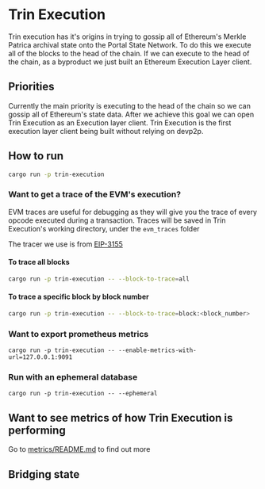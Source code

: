 # Trin Execution

Trin execution has it's origins in trying to gossip all of Ethereum's Merkle Patrica archival state onto the Portal State Network. To do this we execute all of the blocks to the head of the chain. If we can execute to the head of the chain, as a byproduct we just built an Ethereum Execution Layer client.

## Priorities

Currently the main priority is executing to the head of the chain so we can gossip all of Ethereum's state data. After we achieve this goal we can open Trin Execution as an Execution layer client. Trin Execution is the first execution layer client being built without relying on devp2p.


## How to run
```bash
cargo run -p trin-execution
```

### Want to get a trace of the EVM's execution?
EVM traces are useful for debugging as they will give you the trace of every opcode executed during a transaction. Traces will be saved in Trin Execution's working directory, under the `evm_traces` folder

The tracer we use is from [EIP-3155](https://eips.ethereum.org/EIPS/eip-3155)

#### To trace all blocks
```bash
cargo run -p trin-execution -- --block-to-trace=all
```

#### To trace a specific block by block number
```bash
cargo run -p trin-execution -- --block-to-trace=block:<block_number>
```

### Want to export prometheus metrics
```base
cargo run -p trin-execution -- --enable-metrics-with-url=127.0.0.1:9091
```

### Run with an ephemeral database
```base
cargo run -p trin-execution -- --ephemeral
```

## Want to see metrics of how Trin Execution is performing
Go to [metrics/README.md](metrics/README.md) to find out more

## Bridging state
